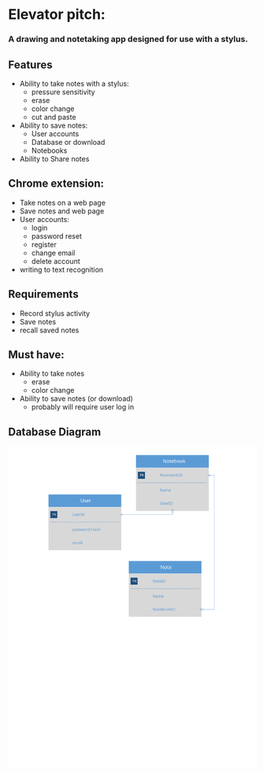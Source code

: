 # Elevator pitch:
### A drawing and notetaking app designed for use with a stylus.



## Features
  * Ability to take notes with a stylus:
    * pressure sensitivity
    * erase
    * color change
    * cut and paste
  * Ability to save notes:
    * User accounts
    * Database or download
    * Notebooks    
  * Ability to Share notes


## Chrome extension:
  * Take notes on a web page
  * Save notes and web page
  * User accounts:
    * login
    * password reset
    * register
    * change email
    * delete account
  * writing to text recognition




## Requirements
  * Record stylus activity
  * Save notes
  * recall saved notes


## Must have: 
* Ability to take notes
  * erase
  * color change
* Ability to save notes (or download)
  * probably will require user log in


## Database Diagram

![Database Diagram](/Drawing1.svg)
